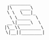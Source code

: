 <pre align="center">
  ________      
 |\   ____\     
 \ \  \___|_    
  \ \_____  \   
 __\|_____\  \  
 |\__\\________\  
 \|__||________| 
         
</pre>    